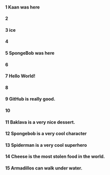 #### 1 Kaan was here
#### 2
#### 3 ice
#### 4
#### 5 SpongeBob was here
#### 6
#### 7 Hello World!
#### 8
#### 9 GitHub is really good.
#### 10
#### 11 Baklava is a very nice dessert.
#### 12 Spongebob is a very cool character
#### 13 Spiderman is a very cool superhero
#### 14 Cheese is the most stolen food in the world.
#### 15 Armadillos can walk under water.
